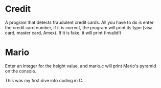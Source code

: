 # Credit 
A program that detects fraudulent credit cards. All you have to do is enter the credit card number, if it is correct, the program will print its type (visa card, master card, Amex).
If it is fake, it will print (Invalid!)
# Mario
Enter an integer for the height value, and mario.c will print Mario's pyramid on the console.

This was my first dive into coding in C.
